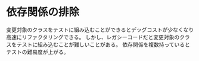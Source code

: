 # 依存関係の排除

変更対象のクラスをテストに組み込むことができるとデッグコストが少なくなり高速にリファクタリングできる。
しかし、レガシーコードだと変更対象のクラスをテストに組み込むことが難しいことがある。
依存関係を複数持っているとテストの難易度が上がる。
